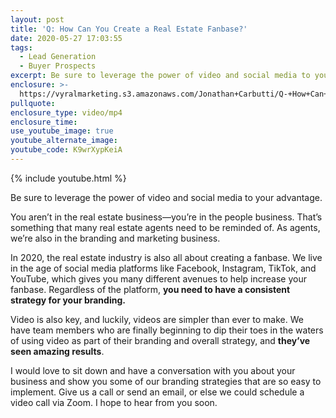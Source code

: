 ```yaml
---
layout: post
title: 'Q: How Can You Create a Real Estate Fanbase?'
date: 2020-05-27 17:03:55
tags:
  - Lead Generation
  - Buyer Prospects
excerpt: Be sure to leverage the power of video and social media to your advantage.
enclosure: >-
  https://vyralmarketing.s3.amazonaws.com/Jonathan+Carbutti/Q-+How+Can+You+Create+a+Real+Estate+Fanbase_.mp4
pullquote:
enclosure_type: video/mp4
enclosure_time:
use_youtube_image: true
youtube_alternate_image:
youtube_code: K9wrXypKeiA
---
```


{% include youtube.html %}&nbsp;

Be sure to leverage the power of video and social media to your advantage.

You aren’t in the real estate business—you’re in the people business. That’s something that many real estate agents need to be reminded of. As agents, we’re also in the branding and marketing business.

In 2020, the real estate industry is also all about creating a fanbase. We live in the age of social media platforms like Facebook, Instagram, TikTok, and YouTube, which gives you many different avenues to help increase your fanbase. Regardless of the platform, **you need to have a consistent strategy for your branding.**

Video is also key, and luckily, videos are simpler than ever to make. We have team members who are finally beginning to dip their toes in the waters of using video as part of their branding and overall strategy, and **they’ve seen amazing results**.

I would love to sit down and have a conversation with you about your business and show you some of our branding strategies that are so easy to implement. Give us a call or send an email, or else we could schedule a video call via Zoom. I hope to hear from you soon.